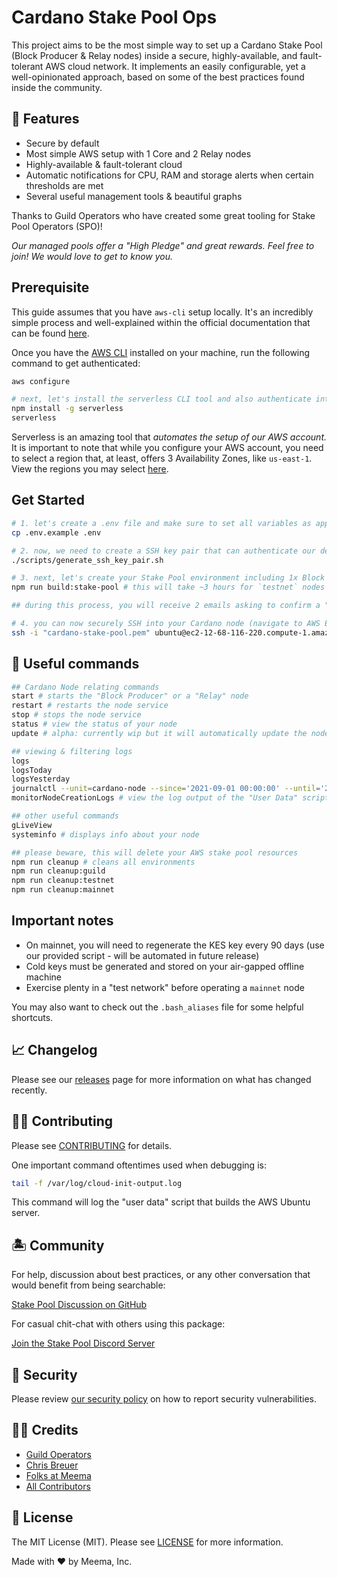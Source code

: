 # Cardano Stake Pool Ops

This project aims to be the most simple way to set up a Cardano Stake Pool (Block Producer & Relay nodes) inside a secure, highly-available, and fault-tolerant AWS cloud network. It implements an easily configurable, yet a well-opinionated approach, based on some of the best practices found inside the community.

## 🐋 Features

- Secure by default
- Most simple AWS setup with 1 Core and 2 Relay nodes
- Highly-available & fault-tolerant cloud
- Automatic notifications for CPU, RAM and storage alerts when certain thresholds are met
- Several useful management tools & beautiful graphs

Thanks to Guild Operators who have created some great tooling for Stake Pool Operators (SPO)!

_Our managed pools offer a "High Pledge" and great rewards. Feel free to join! We would love to get to know you._

## Prerequisite

This guide assumes that you have `aws-cli` setup locally. It's an incredibly simple process and well-explained within the official documentation that can be found [here](https://docs.aws.amazon.com/cli/latest/userguide/install-cliv2.html).

Once you have the [AWS CLI](https://docs.aws.amazon.com/cli/latest/userguide/install-cliv2.html) installed on your machine, run the following command to get authenticated:

```bash
aws configure

# next, let's install the serverless CLI tool and also authenticate into it
npm install -g serverless
serverless
```

Serverless is an amazing tool that _automates the setup of our AWS account._ It is important to note that while you configure your AWS account, you need to select a region that, at least, offers 3 Availability Zones, like `us-east-1`. View the regions you may select [here](./AWS_AZ_ZONES.md).

## Get Started

```bash
# 1. let's create a .env file and make sure to set all variables as appropriate
cp .env.example .env

# 2. now, we need to create a SSH key pair that can authenticate our device securely with AWS
./scripts/generate_ssh_key_pair.sh

# 3. next, let's create your Stake Pool environment including 1x Block Producer node & 2x Relay nodes
npm run build:stake-pool # this will take ~3 hours for `testnet` nodes & ~8 hours for `mainnet` nodes

## during this process, you will receive 2 emails asking to confirm a "subscription" which is required in order for you to receive "system alerts"

# 4. you can now securely SSH into your Cardano node (navigate to AWS EC2 to figure out the host and use the port defined in .env)
ssh -i "cardano-stake-pool.pem" ubuntu@ec2-12-68-116-220.compute-1.amazonaws.com -p 22
```

## 🐙 Useful commands

```bash
## Cardano Node relating commands
start # starts the "Block Producer" or a "Relay" node
restart # restarts the node service
stop # stops the node service
status # view the status of your node
update # alpha: currently wip but it will automatically update the node

## viewing & filtering logs
logs
logsToday
logsYesterday
journalctl --unit=cardano-node --since='2021-09-01 00:00:00' --until='2021-09-30 12:00:00'
monitorNodeCreationLogs # view the log output of the "User Data" script (mostly the `build_node.sh` log output)

## other useful commands
gLiveView
systeminfo # displays info about your node

## please beware, this will delete your AWS stake pool resources
npm run cleanup # cleans all environments
npm run cleanup:guild
npm run cleanup:testnet
npm run cleanup:mainnet
```

## Important notes

- On mainnet, you will need to regenerate the KES key every 90 days (use our provided script - will be automated in future release)
- Cold keys must be generated and stored on your air-gapped offline machine
- Exercise plenty in a "test network" before operating a `mainnet` node

You may also want to check out the `.bash_aliases` file for some helpful shortcuts.

## 📈 Changelog

Please see our [releases](https://github.com/meemalabs/cardano-stake-pool-aws/releases) page for more information on what has changed recently.

## 💪🏼 Contributing

Please see [CONTRIBUTING](.github/CONTRIBUTING.md) for details.

One important command oftentimes used when debugging is:

```bash
tail -f /var/log/cloud-init-output.log
```

This command will log the "user data" script that builds the AWS Ubuntu server.

## 🏝 Community

For help, discussion about best practices, or any other conversation that would benefit from being searchable:

[Stake Pool Discussion on GitHub](https://github.com/meemalabs/cardano-stake-pool-aws/discussions)

For casual chit-chat with others using this package:

[Join the Stake Pool Discord Server](https://discord.meema.io)

## 🚨 Security

Please review [our security policy](https://github.com/meemalabs/cardano-stake-pool-aws/security/policy) on how to report security vulnerabilities.

## 🙏🏼 Credits

- [Guild Operators](https://github.com/cardano-community/guild-operators/)
- [Chris Breuer](https://github.com/Chris1904)
- [Folks at Meema](https://github.com/meemalabs)
- [All Contributors](../../contributors)

## 📄 License

The MIT License (MIT). Please see [LICENSE](LICENSE.md) for more information.

Made with ❤️ by Meema, Inc.
